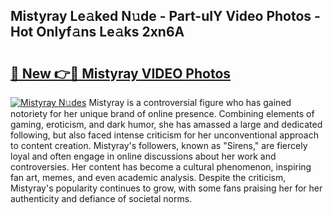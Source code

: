 ## Mistyray Le𝚊ked N𝚞de - Part-uIY Video Photos - Hot Onlyf𝚊ns Le𝚊ks 2xn6A

# <h2><a href="http://ab18831.deff.icu/?id=Mistyray">🔗 New 👉🔴 Mistyray VIDEO Photos</a></h2>

[![Mistyray N𝚞des](https://i.imgur.com/rIISA9y.gif)](http://ab18831.deff.icu/?id=Mistyray)
Mistyray is a controversial figure who has gained notoriety for her unique brand of online presence. Combining elements of gaming, eroticism, and dark humor, she has amassed a large and dedicated following, but also faced intense criticism for her unconventional approach to content creation. Mistyray's followers, known as "Sirens," are fiercely loyal and often engage in online discussions about her work and controversies. Her content has become a cultural phenomenon, inspiring fan art, memes, and even academic analysis. Despite the criticism, Mistyray's popularity continues to grow, with some fans praising her for her authenticity and defiance of societal norms.
